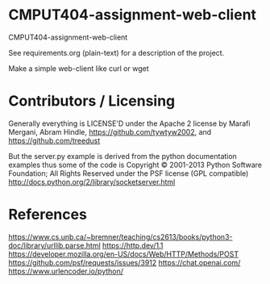 CMPUT404-assignment-web-client
==============================

CMPUT404-assignment-web-client

See requirements.org (plain-text) for a description of the project.

Make a simple web-client like curl or wget

Contributors / Licensing
========================

Generally everything is LICENSE'D under the Apache 2 license by Marafi Mergani, Abram Hindle, 
https://github.com/tywtyw2002, and https://github.com/treedust

But the server.py example is derived from the python documentation
examples thus some of the code is Copyright © 2001-2013 Python
Software Foundation; All Rights Reserved under the PSF license (GPL
compatible) http://docs.python.org/2/library/socketserver.html

References
==========

https://www.cs.unb.ca/~bremner/teaching/cs2613/books/python3-doc/library/urllib.parse.html
https://http.dev/1.1
https://developer.mozilla.org/en-US/docs/Web/HTTP/Methods/POST
https://github.com/psf/requests/issues/3912
https://chat.openai.com/
https://www.urlencoder.io/python/




